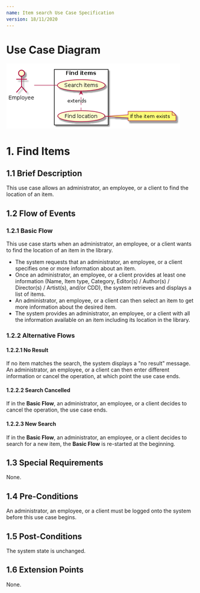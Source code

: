 ```yaml
---
name: Item search Use Case Specification
version: 18/11/2020
---
```


# Use Case Diagram

![use case diagram](./search.png)

# 1. Find Items

## 1.1 Brief Description

This use case allows an administrator, an employee, or a client to find the location of an item.

## 1.2 Flow of Events

### 1.2.1 Basic Flow

This use case starts when an administrator, an employee, or a client wants to find the location of an item in the library.

* The system requests that an administrator, an employee, or a client specifies one or more information about an item.
* Once an administrator, an employee, or a client provides at least one information (Name, Item type, Category, Editor(s) / Author(s) / Director(s) / Artist(s), and/or CDD), the system retrieves and displays a list of items.
* An administrator, an employee, or a client can then select an item to get more information about the desired item.
* The system provides an administrator, an employee, or a client with all the information available on an item including its location in the library.

### 1.2.2 Alternative Flows

#### 1.2.2.1 No Result

If no item matches the search, the system displays a "no result" message. An administrator, an employee, or a client can then enter different information or cancel the operation, at which point the use case ends.

#### 1.2.2.2 Search Cancelled

If in the **Basic Flow**, an administrator, an employee, or a client decides to cancel the operation, the use case ends.

#### 1.2.2.3 New Search

If in the **Basic Flow**, an administrator, an employee, or a client decides to search for a new item, the **Basic Flow** is re-started at the beginning.

## 1.3 Special Requirements

None.

## 1.4 Pre-Conditions

An administrator, an employee, or a client must be logged onto the system before this use case begins.

## 1.5 Post-Conditions

The system state is unchanged.

## 1.6 Extension Points

None. 
